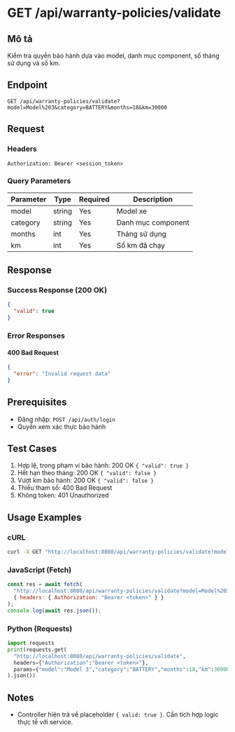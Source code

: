 # GET /api/warranty-policies/validate

## Mô tả

Kiểm tra quyền bảo hành dựa vào model, danh mục component, số tháng sử dụng và số km.

## Endpoint

```
GET /api/warranty-policies/validate?model=Model%203&category=BATTERY&months=18&km=30000
```

## Request

### Headers

```
Authorization: Bearer <session_token>
```

### Query Parameters

| Parameter | Type   | Required | Description        |
| --------- | ------ | -------- | ------------------ |
| model     | string | Yes      | Model xe           |
| category  | string | Yes      | Danh mục component |
| months    | int    | Yes      | Tháng sử dụng      |
| km        | int    | Yes      | Số km đã chạy      |

## Response

### Success Response (200 OK)

```json
{
  "valid": true
}
```

### Error Responses

#### 400 Bad Request

```json
{
  "error": "Invalid request data"
}
```

## Prerequisites

- Đăng nhập: `POST /api/auth/login`
- Quyền xem xác thực bảo hành

## Test Cases

1. Hợp lệ, trong phạm vi bảo hành: 200 OK `{ "valid": true }`
2. Hết hạn theo tháng: 200 OK `{ "valid": false }`
3. Vượt km bảo hành: 200 OK `{ "valid": false }`
4. Thiếu tham số: 400 Bad Request
5. Không token: 401 Unauthorized

## Usage Examples

### cURL

```bash
curl -X GET "http://localhost:8080/api/warranty-policies/validate?model=Model%203&category=BATTERY&months=18&km=30000" -H "Authorization: Bearer <token>"
```

### JavaScript (Fetch)

```javascript
const res = await fetch(
  "http://localhost:8080/api/warranty-policies/validate?model=Model%203&category=BATTERY&months=18&km=30000",
  { headers: { Authorization: "Bearer <token>" } }
);
console.log(await res.json());
```

### Python (Requests)

```python
import requests
print(requests.get(
  "http://localhost:8080/api/warranty-policies/validate",
  headers={"Authorization":"Bearer <token>"},
  params={"model":"Model 3","category":"BATTERY","months":18,"km":30000}
).json())
```

## Notes

- Controller hiện trả về placeholder `{ valid: true }`. Cần tích hợp logic thực tế với service.
